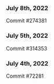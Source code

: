 ### July 8th, 2022

Commit #274381

### July 5th, 2022

Commit #314353


### July 4th, 2022

Commit #72281

